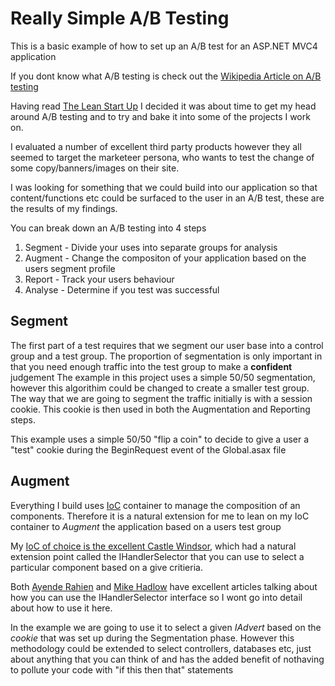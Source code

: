 # Really Simple A/B Testing

This is a basic example of how to set up an A/B test for an ASP.NET MVC4 application

If you dont know what A/B testing is check out the [Wikipedia Article on A/B testing](http://en.wikipedia.org/wiki/A/B_testing)

Having read [The Lean Start Up](http://theleanstartup.com/) I decided it was about time to get my head around A/B testing and to try and bake it into some of the projects I work on.

I evaluated a number of excellent third party products however they all seemed to target the marketeer persona, who wants to test the change of some copy/banners/images on their site.

I was looking for something that we could build into our application so that content/functions etc could be surfaced to the user in an A/B test, these are the results of my findings.



You can break down an A/B testing into 4 steps

1. Segment - Divide your uses into separate groups for analysis
2. Augment - Change the compositon of your application based on the users segment profile
3. Report - Track your users behaviour
4. Analyse - Determine if you test was successful

## Segment

The first part of a test requires that we segment our user base into a control group and a test group. The proportion of segmentation is only important in that you need enough traffic into the test group to make a __confident__ judgement
The example in this project uses a simple 50/50 segmentation, however this algorithim could be changed to create a smaller test group.
The way that we are going to segment the traffic initially is with a session cookie. This cookie is then used in both the Augmentation and Reporting steps.

This example uses a simple 50/50 "flip a coin" to decide to give a user a "test" cookie during the BeginRequest event of the Global.asax file

## Augment

Everything I build uses [IoC](http://en.wikipedia.org/wiki/Inversion_of_control) container to manage the composition of an components. Therefore it is a natural extension for me to lean on my IoC container to _Augment_ the application based on a users test group

My [IoC of choice is the excellent Castle Windsor](http://stw.castleproject.org/Windsor.MainPage.ashx), which had a natural extension point called the IHandlerSelector that you can use to select a particular component based on a give critieria.

Both [Ayende Rahien](http://ayende.com/blog/3633/windsor-ihandlerselector) and [Mike Hadlow](http://mikehadlow.blogspot.co.uk/2008/11/multi-tenancy-part-2-components-and.html) have excellent articles talking about how you can use the IHandlerSelector interface so I wont go into detail about how to use it here.

In the example we are going to use it to select a given _IAdvert_ based on the _cookie_ that was set up during the Segmentation phase. However this methodology could be extended to select controllers, databases etc, just about anything that you can think of and has the added benefit of nothaving to pollute your code with "if this then that" statements 


